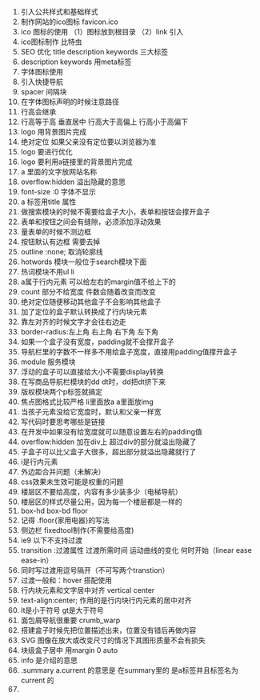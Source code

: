 1. 引入公共样式和基础样式
2. 制作网站的ico图标 favicon.ico 
3. ico 图标的使用
   （1）图标放到根目录
   （2）link 引入
4. ico图标制作 比特虫
5. SEO 优化 title description keywords 三大标签
6. description keywords 用meta标签
7. 字体图标使用
8. 引入快捷导航
9. spacer 间隔块
10. 在字体图标声明的时候注意路径
11. 行高会继承
12. 行高等于高 垂直居中 行高大于高偏上 行高小于高偏下
13. logo 用背景图片完成
14. 绝对定位 如果父亲没有定位要以浏览器为准
15. logo 要进行优化
16. logo  要利用a链接里的背景图片完成
17. a 里面的文字放网站名称
18. overflow:hidden 溢出隐藏的意思
19.  font-size :0 字体不显示
20.  a 标签用title 属性
21.  做搜索模块的时候不需要给盒子大小，表单和按钮会撑开盒子
22.  表单和按钮之间会有缝隙，必须添加浮动效果
23.  量表单的时候不测边框
24.  按钮默认有边框 需要去掉
25.  outline :none; 取消轮廓线
26.  hotwords 模块一般位于search模块下面
27.  热词模块不用ul li 
28.  a属于行内元素 可以给左右的margin值不给上下的
29.  count 部分不给宽度 件数会随着改变而改变
30.  绝对定位随便移动其他盒子不会影响其他盒子
31.  加了定位的盒子默认转换成了行内块元素
32.  靠左对齐的时候文字才会往右边走
33.  border-radius:左上角 右上角 右下角 左下角
34.  如果一个盒子没有宽度，padding就不会撑开盒子
35.  导航栏里的字数不一样多不用给盒子宽度，直接用padding值撑开盒子
36.  module 服务模块
37.  浮动的盒子可以直接给大小不需要display转换
38.  在写商品导航栏模块的dd dt时，dd把dt挤下来
39.  版权模块两个p标签就搞定
40.  焦点图格式比较严格 li里面放a a里面放img
41.  当孩子元素没给它宽度时，默认和父亲一样宽
42.  写代码时要思考哪些是链接
43.  在开发中如果没有给宽度就可以随意设置左右的padding值
44.  overflow:hidden  加在div上 超过div的部分就溢出隐藏了
45.  子盒子可以比父盒子大很多，超出部分就溢出隐藏就行了
46.  i是行内元素
47.  外边距合并问题（未解决）
48.  css效果未生效可能是权重的问题
49.  楼层区不要给高度，内容有多少装多少（电梯导航）
50.  楼层区的样式尽量公用，因为每一个楼层都是一样的
51.  box-hd box-bd floor
52.  记得 .floor{家用电器}的写法
53.  侧边栏 fixedtool制作(不需要给高度)
54.  ie9 以下不支持过渡
55.  transition :过渡属性 过渡所需时间 运动曲线的变化 何时开始（linear ease ease-in）
56.  同时写过渡用逗号隔开（不可写两个transtion）
57.  过渡一般和：hover 搭配使用
58.  行内块元素和文字居中对齐 vertical center
59.  text-align:center; 作用的是行内块行内元素的居中对齐
60.  lt是小于符号 gt是大于符号
61.  面包屑导航很重要 crumb_warp
62.  搭建盒子时候先把位置描述出来，位置没有错后再做内容
63.  SVG 图像在放大或改变尺寸的情况下其图形质量不会有损失
64.  块级盒子居中 用margin 0 auto
65.  info 是介绍的意思
66.  .summary a.current 的意思是 在summary里的 是a标签并且标签名为current 的
67.  
                                                                                           